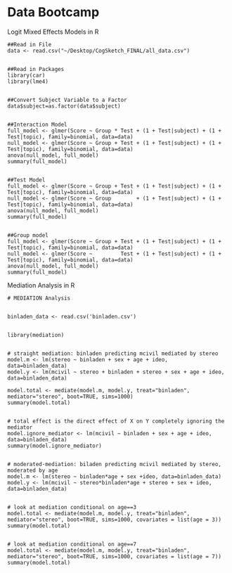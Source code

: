 Data Bootcamp
============

Logit Mixed Effects Models in R

    ##Read in File
    data <- read.csv("~/Desktop/CogSketch_FINAL/all_data.csv")


    ##Read in Packages
    library(car)
    library(lme4)


    ##Convert Subject Variable to a Factor
    data$subject=as.factor(data$subject)


    ##Interaction Model 
    full_model <- glmer(Score ~ Group * Test + (1 + Test|subject) + (1 + Test|topic), family=binomial, data=data)
    null_model <- glmer(Score ~ Group + Test + (1 + Test|subject) + (1 + Test|topic), family=binomial, data=data)
    anova(null_model, full_model)
    summary(full_model)


    ##Test Model 
    full_model <- glmer(Score ~ Group + Test + (1 + Test|subject) + (1 + Test|topic), family=binomial, data=data)
    null_model <- glmer(Score ~ Group        + (1 + Test|subject) + (1 + Test|topic), family=binomial, data=data)
    anova(null_model, full_model)
    summary(full_model)
    

    ##Group model 
    full_model <- glmer(Score ~ Group + Test + (1 + Test|subject) + (1 + Test|topic), family=binomial, data=data)
    null_model <- glmer(Score ~         Test + (1 + Test|subject) + (1 + Test|topic), family=binomial, data=data)
    anova(null_model, full_model)
    summary(full_model)


Mediation Analysis in R

    # MEDIATION Analysis


    binladen_data <- read.csv('binladen.csv')


    library(mediation)


    # straight mediation: binladen predicting mcivil mediated by stereo
    model.m <- lm(stereo ~ binladen + sex + age + ideo, data=binladen_data)
    model.y <- lm(mcivil ~ stereo + binladen + stereo + sex + age + ideo, data=binladen_data)

    model.total <- mediate(model.m, model.y, treat="binladen", mediator="stereo", boot=TRUE, sims=1000)
    summary(model.total)


    # total effect is the direct effect of X on Y completely ignoring the mediator
    model.ignore_mediator <- lm(mcivil ~ binladen + sex + age + ideo, data=binladen_data)
    summary(model.ignore_mediator)


    # moderated-mediation: biladen predicting mcivil mediated by stereo, moderated by age
    model.m <- lm(stereo ~ binladen*age + sex +ideo, data=binladen_data)
    model.y <- lm(mcivil ~ stereo*binladen*age + stereo + sex + ideo, data=binladen_data)


    # look at mediation conditional on age==3
    model.total <- mediate(model.m, model.y, treat="binladen", mediator="stereo", boot=TRUE, sims=1000, covariates = list(age = 3))
    summary(model.total)


    # look at mediation conditional on age==7
    model.total <- mediate(model.m, model.y, treat="binladen", mediator="stereo", boot=TRUE, sims=1000, covariates = list(age = 7))
    summary(model.total)

